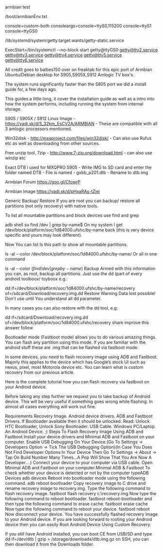 armbian test

/boot/armbianEnv.txt

console=custom-both
consoleargs=console=ttyS0,115200 console=ttyS1 console=ttyGS0

/lib/systemd/system/getty.target.wants/getty-static.service 

ExecStart=/bin/systemctl --no-block start getty@ttyGS0 getty@tty2.service getty@tty3.service getty@tty4.service getty@tty5.service getty@tty6.service



All credit goes to balbes150 over on freaktab for this epic port of Armbian Ubuntu/Debian desktop for S905,S905X,S912 Amlogic TV box's.

The system runs significantly faster than the S805 port we did a install guide for, a few days ago.

This guides a little long, it cover the installation guide as well as a intro into how the system performs, including running the system from internal storage.

S905 / S905X / S912 Linux Image - https://yadi.sk/d/5_32km_EsCV2A/ARMBIAN - These are compatible with all 3 amlogic processors mentioned.

Win32disk - http://mxqproject.com/files/win32disk/ - Can also use Rufus etc as well as downloading from other sources.

Free unzip tool, 7zip - http://www.7-zip.org/download.html - can also use winzip etc

Exact DTB i used for MXQPRO S905 - Write IMG to SD card and enter the folder named DTB - File is named - gxbb_p201.dtb - Rename to dtb.img




Armbian Forum https://goo.gl/CfowrP

Armbian Image https://yadi.sk/d/pHxaRAs-tZiei



Generic Backup/ Restore
If you are root you can backup/ restore all partitions (not only recovery) with native tools.

To list all mountable partitions and block devices use find and grep

adb shell
su
find /dev | grep by-name$
On my system I get /dev/block/platform/soc/1d84000.ufshc/by-name back (this is very device specific and yours may look different).

Now You can list ls this path to show all mountable partitions.

ls -al --color /dev/block/platform/soc/1d84000.ufshc/by-name/
Or all in one command

ls -al --color $(find /dev|grep by-name$)
Backup
Armed with this information you can, as root, backup all partitions. Just use the dd (part of every android toolboox/ toyboox e.g.:

dd if=/dev/block/platform/soc/1d84000.ufshc/by-name/recovery of=/sdcard/Download/recovery.img.dd
Restore
Warning Data lost possible! Don't use until You understand all dd parameter.

In many cases you can also restore with the dd tool, e.g:

dd if=/sdcard/Download/recovery.img.dd of=/dev/block/platform/soc/1d84000.ufshc/recovery
share  improve this answer  follow 




Bootloader mode (Fastboot mode) allows you to do various amazing things. You can flash any partition using this mode. If you are familiar with the android stuff these are .img that can be flashed via fastboot mode.

In some devices, you need to flash recovery image using ADB and Fastboot. Majorly this applies to the device which has Google’s stock UI such as nexus, pixel, most Motorola device etc. You can learn what is custom recovery from our previous article.

Here is the complete tutorial how you can flash recovery via fastboot on your Android device.


Before taking any step further we request you to take backup of Android device. This will be very useful if something goes wrong while flashing. In almost all cases everything will work out fine.

Requirements
Recovery Image.
Android device drivers.
ADB and Fastboot Drivers.
If Bootloader available then it should be unlocked. Read: Unlock HTC Bootloader, Unlock Sony Bootloader.
USB Cable.
Windows PC/Laptop.
An Android Device. ;)
Steps To Flash Recovery Image Using ADB and Fastboot
Install your device drivers and Minimal ADB and Fastboot on your computer.
Enable USB Debugging On Your Device.(Go To Settings -> Developers Option -> Tick The USB Debugging Option)(In Case You Does Not Find Developer Options In Your Device Then Go To Settings -> About -> Tap On Build Number Many Times…A Pop Will Show That You Are Now A Developer….)
Connect your device to your computer via USB cable.
Open Minimal ADB and Fastboot on your computer.Minimal ADB & Fastboot
To check whether your device is detected or not by the computer typeADB Devices
adb devices
Reboot into bootloader mode using the following command.
adb reboot bootloader
Copy recovery image to C drive and rename recovery image to recovery.img.
Type the following command to flash recovery image.
fastboot flash recovery c:\recovery.img
Now type the following command to reboot bootloader.
fastboot reboot-bootloader
and then type the following command to erase cache.
fastboot erase cache
Now type the following command to reboot your device.
fastboot reboot
Now disconnect your device.
You have successfully flashed recovery image to your Android device.
If you are looking forward to rooting your Android device then you can easily Root Android Device Using Custom Recovery.



If you still have Android installed, you can boot CE from USB/SD and type dd if=/dev/dtb | gzip > /storage/downloads/dtb.img.gz on SSH, you can then download it from the Downloads folder.
